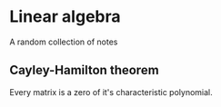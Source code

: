 # Linear algebra

A random collection of notes

## Cayley-Hamilton theorem 

Every matrix is a zero of it's characteristic polynomial.

